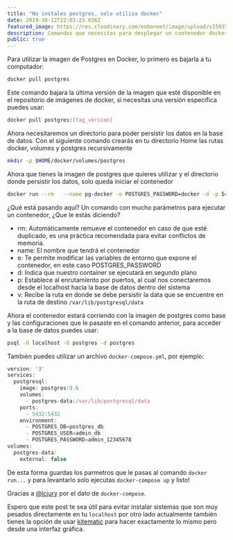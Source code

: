 ```yaml
---
title: "No instales postgres, solo utiliza docker"
date: 2019-10-12T22:03:23.036Z
featured_image: https://res.cloudinary.com/enbonnet/image/upload/v1593530680/cmw4tvn6sal5dmm1cdsr.jpg
description: Comandos que necesitas para desplegar un contenedor docker que tenga de base la imagen oficial de postgres y algunas configuraciones
public: true
---
```

Para utilizar la imagen de Postgres en Docker, lo primero es bajarla a tu computador:
 
```bash
docker pull postgres
```
 
Este comando bajara la última versión de la imagen que esté disponible en el repositorio de imágenes de docker, si necesitas una versión específica puedes usar:
 
```bash
docker pull postgres:[tag_version]
```
 
Ahora necesitaremos un directorio para poder persistir los datos en la base de datos. Con el siguiente comando crearás en tu directorio Home las rutas docker, volumes y postgres recursivamente
 
```bash
mkdir -p $HOME/docker/volumes/postgres
```
 
Ahora que tienes la imagen de postgres que quieres utilizar y el directorio donde persistir los datos, solo queda iniciar el contenedor
 
```bash
docker run --rm   --name pg-docker -e POSTGRES_PASSWORD=docker -d -p 5432:5432 -v $HOME/docker/volumes/postgres:/var/lib/postgresql/data  postgres
```
 
¿Qué está pasando aquí? Un comando con mucho parámetros para ejecutar un contenedor, ¿Que le estás diciendo?
 
- rm: Automáticamente remueve el contenedor en caso de que esté duplicado, es una práctica recomendada para evitar conflictos de memoria.
- name: El nombre que tendrá el contenedor
- e: Te permite modificar las variables de entorno que expone el contenedor, en este caso POSTGRES_PASSWORD
- d: Indica que nuestro container se ejecutará en segundo plano
- p: Establece al enrutamiento por puertos, al cual nos conectaremos desde el localhost hacía la base de datos dentro del sistema
- v: Recibe la ruta en donde se debe persistir la data que se encuentre en la ruta de destino `/var/lib/postgresql/data`
 
Ahora el contenedor estará corriendo con la imagen de postgres como base y las configuraciones que le pasaste en el comando anterior, para acceder a la base de datos puedes usar:
 
```bash
psql -h localhost -U postgres -d postgres
```

También puedes utilizar un archivo `docker-compose.yml`, por ejemplo:

```js
version: '3'
services:
  postgresql:
    image: postgres:9.6
    volumes:
      - postgres-data:/var/lib/postgresql/data
    ports:
      - 5432:5432
    environment:
      - POSTGRES_DB=postgres_db
      - POSTGRES_USER=admin_db
      - POSTGRES_PASSWORD=admin_12345678
volumes:
  postgres-data:
    external: false
```

De esta forma guardas los parmetros que le pasas al comando `docker run...` y para levantarlo solo ejecutas `docker-compose up` y listo!

Gracias a [@lcjury](https://twitter.com/lcjury) por el dato de `docker-compose`.
 
Espero que este post te sea útil para evitar instalar sistemas que son muy pesados directamente en tu `localhost` por otro lado actualmente también tienes la opción de usar [kitematic](https://kitematic.com/) para hacer exactamente lo mismo pero desde una interfaz gráfica.